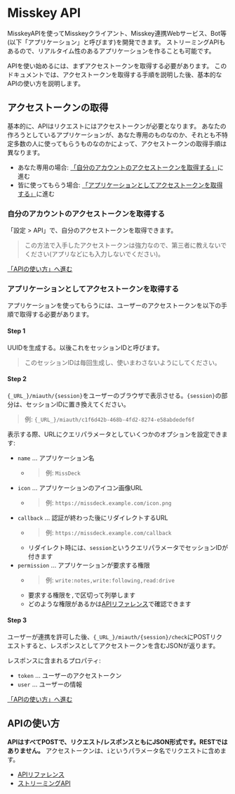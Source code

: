 # Misskey API

MisskeyAPIを使ってMisskeyクライアント、Misskey連携Webサービス、Bot等(以下「アプリケーション」と呼びます)を開発できます。
ストリーミングAPIもあるので、リアルタイム性のあるアプリケーションを作ることも可能です。

APIを使い始めるには、まずアクセストークンを取得する必要があります。
このドキュメントでは、アクセストークンを取得する手順を説明した後、基本的なAPIの使い方を説明します。

## アクセストークンの取得
基本的に、APIはリクエストにはアクセストークンが必要となります。
あなたの作ろうとしているアプリケーションが、あなた専用のものなのか、それとも不特定多数の人に使ってもらうものなのかによって、アクセストークンの取得手順は異なります。

* あなた専用の場合: [「自分のアカウントのアクセストークンを取得する」](#自分のアカウントのアクセストークンを取得する)に進む
* 皆に使ってもらう場合: [「アプリケーションとしてアクセストークンを取得する」](#アプリケーションとしてアクセストークンを取得する)に進む

### 自分のアカウントのアクセストークンを取得する
「設定 > API」で、自分のアクセストークンを取得できます。

> この方法で入手したアクセストークンは強力なので、第三者に教えないでください(アプリなどにも入力しないでください)。

[「APIの使い方」へ進む](#APIの使い方)

### アプリケーションとしてアクセストークンを取得する
アプリケーションを使ってもらうには、ユーザーのアクセストークンを以下の手順で取得する必要があります。

#### Step 1

UUIDを生成する。以後これをセッションIDと呼びます。

> このセッションIDは毎回生成し、使いまわさないようにしてください。

#### Step 2

`{_URL_}/miauth/{session}`をユーザーのブラウザで表示させる。`{session}`の部分は、セッションIDに置き換えてください。
> 例: `{_URL_}/miauth/c1f6d42b-468b-4fd2-8274-e58abdedef6f`

表示する際、URLにクエリパラメータとしていくつかのオプションを設定できます:
* `name` ... アプリケーション名
	* > 例: `MissDeck`
* `icon` ... アプリケーションのアイコン画像URL
	* > 例: `https://missdeck.example.com/icon.png`
* `callback` ... 認証が終わった後にリダイレクトするURL
	* > 例: `https://missdeck.example.com/callback`
	* リダイレクト時には、`session`というクエリパラメータでセッションIDが付きます
* `permission` ... アプリケーションが要求する権限
	* > 例: `write:notes,write:following,read:drive`
	* 要求する権限を`,`で区切って列挙します
	* どのような権限があるかは[APIリファレンス](/api-doc)で確認できます

#### Step 3
ユーザーが連携を許可した後、`{_URL_}/miauth/{session}/check`にPOSTリクエストすると、レスポンスとしてアクセストークンを含むJSONが返ります。

レスポンスに含まれるプロパティ:
* `token` ... ユーザーのアクセストークン
* `user` ... ユーザーの情報

[「APIの使い方」へ進む](#APIの使い方)

## APIの使い方
**APIはすべてPOSTで、リクエスト/レスポンスともにJSON形式です。RESTではありません。**
アクセストークンは、`i`というパラメータ名でリクエストに含めます。

* [APIリファレンス](/api-doc)
* [ストリーミングAPI](./stream)
